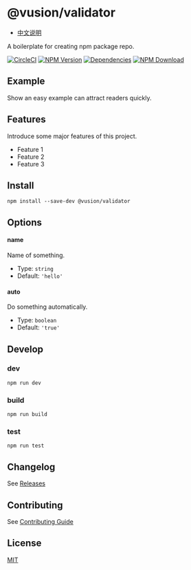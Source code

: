 # @vusion/validator

- [中文说明](README.zh-CN.md)

A boilerplate for creating npm package repo.

[![CircleCI][circleci-img]][circleci-url]
[![NPM Version][npm-img]][npm-url]
[![Dependencies][david-img]][david-url]
[![NPM Download][download-img]][download-url]

[circleci-img]: https://img.shields.io/circleci/project/github/vusion/validator.svg?style=flat-square
[circleci-url]: https://circleci.com/gh/vusion/validator
[npm-img]: http://img.shields.io/npm/v/@vusion/validator.svg?style=flat-square
[npm-url]: http://npmjs.org/package/@vusion/validator
[david-img]: http://img.shields.io/david/vusion/validator.svg?style=flat-square
[david-url]: https://david-dm.org/vusion/validator
[download-img]: https://img.shields.io/npm/dm/@vusion/validator.svg?style=flat-square
[download-url]: https://npmjs.org/package/@vusion/validator

## Example

Show an easy example can attract readers quickly.

## Features

Introduce some major features of this project.

- Feature 1
- Feature 2
- Feature 3

## Install

``` shell
npm install --save-dev @vusion/validator
```

## Options

#### name

Name of something.

- Type: `string`
- Default: `'hello'`

#### auto

Do something automatically.

- Type: `boolean`
- Default: `'true'`

## Develop

### dev

``` shell
npm run dev
```

### build

``` shell
npm run build
```

### test

``` shell
npm run test
```

## Changelog

See [Releases](https://github.com/vusion/validator/releases)

## Contributing

See [Contributing Guide](https://github.com/vusion/DOCUMENTATION/issues/8)

## License

[MIT](LICENSE)
